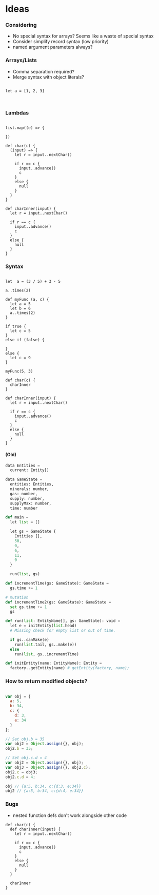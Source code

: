# Ideas

### Considering

- No special syntax for arrays? Seems like a waste of special syntax
- Consider simplify record syntax (low priority)
- named argument parameters always?


### Arrays/Lists

 - Comma separation required?
 - Merge syntax with object literals?
 
```

let a = [1, 2, 3]



```


### Lambdas

```

list.map((e) => {

})

def char(c) {
  (input) => {
    let r = input..nextChar()
  
    if r == c {
      input..advance()
      c
    }
    else {
      null
    }
  }
}

def charInner(input) {
  let r = input..nextChar()

  if r == c {
    input..advance()
    c
  }
  else {
    null
  }
}

```



### Syntax 

```

let  a = (3 / 5) + 3 - 5

a..times(2)

def myFunc (a, c) {
  let a = 5
  let b = 6
  a..times(2)
}

if true {
  let c = 5
}
else if (false) {

}
else {
  let c = 9
}

myFunc(5, 3)

def char(c) {
  charInner
}

def charInner(input) {
  let r = input..nextChar()

  if r == c {
    input..advance()
    c
  }
  else {
    null
  }
}

```

#### (Old)
```python
data Entities =
  current: Entity[]

data GameState =
  entities: Entities,
  minerals: number,
  gas: number,
  supply: number,
  supplyMax: number,
  time: number

def main =
  let list = []

  let gs = GameState {
    Entities {},
    50,
    0,
    6,
    11,
    0
  }

  run(list, gs)

def incrementTime(gs: GameState): GameState =
  gs.time += 1

# mutation
def incrementTime2(gs: GameState): GameState =
  set gs.time += 1
  gs

def run(list: EntityName[], gs: GameState): void =
  let e = initEntity(list.head)
  # Missing check for empty list or out of time.

  if gs..canMake(e)
    run(list.tail, gs..make(e))
  else
    run(list, gs..incrementTime)

def initEntity(name: EntityName): Entity =
  factory..getEntity(name) # getEntity(factory, name);
```

### How to return modified objects?
```javascript

var obj = {
  a: 5,
  b: 34,
  c: {
    d: 3,
    e: 34
  }
};

// Set obj.b = 35
var obj2 = Object.assign({}, obj);
obj2.b = 35;

// Set obj.c.d = 4
var obj2 = Object.assign({}, obj);
var obj3 = Object.assign({}, obj2.c);
obj2.c = obj3;
obj2.c.d = 4;

obj // {a:5, b:34, c:{d:3, e:34}}
obj2 // {a:5, b:34, c:{d:4, e:34}}

```

### Bugs

- nested function defs don't work alongside other code

```
def char(c) {
  def charInner(input) {
    let r = input..nextChar()

    if r == c {
      input..advance()
      c
    }
    else {
      null
    }
  }

  charInner
}
```